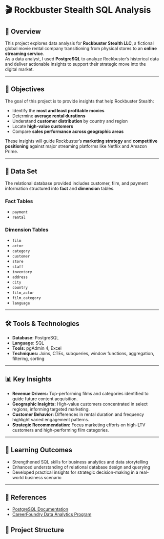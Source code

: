 # 🎬 Rockbuster Stealth SQL Analysis

## 📘 Overview
This project explores data analysis for **Rockbuster Stealth LLC**, a fictional global movie rental company transitioning from physical stores to an **online streaming service**.  
As a data analyst, I used **PostgreSQL** to analyze Rockbuster’s historical data and deliver actionable insights to support their strategic move into the digital market.

---

## 🎯 Objectives
The goal of this project is to provide insights that help Rockbuster Stealth:
- Identify the **most and least profitable movies**
- Determine **average rental durations**
- Understand **customer distribution** by country and region
- Locate **high-value customers**
- Compare **sales performance across geographic areas**

These insights will guide Rockbuster’s **marketing strategy** and **competitive positioning** against major streaming platforms like Netflix and Amazon Prime.

---

## 🧩 Data Set
The relational database provided includes customer, film, and payment information structured into **fact** and **dimension** tables.

### Fact Tables
- `payment`
- `rental`

### Dimension Tables
- `film`
- `actor`
- `category`
- `customer`
- `store`
- `staff`
- `inventory`
- `address`
- `city`
- `country`
- `film_actor`
- `film_category`
- `language`

---

## 🛠️ Tools & Technologies
- **Database:** PostgreSQL  
- **Language:** SQL  
- **Tools:** pgAdmin 4, Excel  
- **Techniques:** Joins, CTEs, subqueries, window functions, aggregation, filtering, sorting  

---

## 📊 Key Insights
- **Revenue Drivers:** Top-performing films and categories identified to guide future content acquisition.  
- **Geographic Insights:** High-value customers concentrated in select regions, informing targeted marketing.  
- **Customer Behavior:** Differences in rental duration and frequency highlight varied engagement patterns.  
- **Strategic Recommendation:** Focus marketing efforts on high-LTV customers and high-performing film categories.

---


## 🧠 Learning Outcomes
- Strengthened SQL skills for business analytics and data storytelling  
- Enhanced understanding of relational database design and querying  
- Developed practical insights for strategic decision-making in a real-world business scenario  

---

## 📎 References
- [PostgreSQL Documentation](https://www.postgresql.org/docs/)  
- [CareerFoundry Data Analytics Program](https://careerfoundry.com/en/courses/become-a-data-analyst/)  

## 📁 Project Structure

